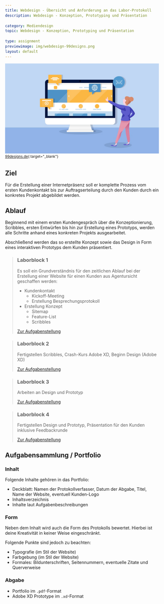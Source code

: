 ```yaml
---
title: Webdesign - Übersicht und Anforderung an das Labor-Protokoll
description: Webdesign - Konzeption, Prototyping und Präsentation

category: Mediendesign
topic: Webdesign - Konzeption, Prototyping und Präsentation

type: assignment
previewimage: img/webdesign-99designs.png
layout: default
---
```


![img.png](img/webdesign-99designs.png)
<sup>[99designs.de](https://99designs.de/blog/web-digitales-design/was-ist-webdesign){:target="_blank"}</sup>

## Ziel

Für die Erstellung einer Internetpräsenz soll er komplette Prozess vom ersten Kundenkontakt bis zur Auftragserteilung durch den Kunden durch ein konkretes Projekt abgebildet werden.

## Ablauf
Beginnend mit einem ersten Kundengespräch über die Konzeptionierung, Scribbles, ersten Entwürfen bis hin zur Erstellung eines Prototyps, werden alle Schritte anhand eines konkreten Projekts ausgearbeitet. 

Abschließend werden das so erstellte Konzept sowie das Design in Form eines interaktiven Prototyps dem Kunden präsentiert.


> ### Laborblock 1
> Es soll ein Grundverständnis für den zeitlichen Ablauf bei der Erstellung einer Website für einen Kunden aus Agentursicht geschaffen werden:
> 
> - Kundenkontakt
>   - Kickoff-Meeting
>   - Erstellung Besprechungsprotokoll
> - Erstellung Konzept
>   - Sitemap
>   - Feature-List
>   - Scribbles
> 
> [Zur Aufgabenstellung](11_webdesign_kundengespraech)

> ### Laborblock 2	
> Fertigstellen Scribbles, Crash-Kurs Adobe XD, Beginn Design (Adobe XD) 
> 
> [Zur Aufgabenstellung](12_webdesign_entwurf)

> ### Laborblock 3
> Arbeiten an Design und Prototyp
>
> [Zur Aufgabenstellung](13_webdesign_prototype)

> ### Laborblock 4
> Fertigstellen Design und Prototyp, Präsentation für den Kunden inklusive Feedbackrunde
>
> [Zur Aufgabenstellung](14_webdesign_presentation)



## Aufgabensammlung / Portfolio

### Inhalt
Folgende Inhalte gehören in das Portfolio:
* Deckblatt: Namen der Protokollverfasser, Datum der Abgabe, Titel, Name der Website, eventuell Kunden-Logo 
* Inhaltsverzeichnis
* Inhalte laut Aufgabenbeschreibungen

### Form
Neben dem Inhalt wird auch die Form des Protokolls bewertet. Hierbei ist deine Kreativität in
keiner Weise eingeschränkt.

Folgende Punkte sind jedoch zu beachten:
- Typografie (im Stil der Website)
- Farbgebung (im Stil der Website)
- Formales: Bildunterschriften, Seitennummern, eventuelle Zitate und Querverweise

### Abgabe
- Portfolio im `.pdf`-Format
- Adobe XD Prototype im `.xd`-Format
